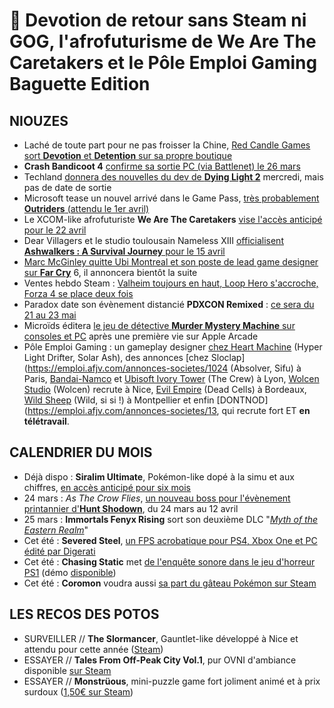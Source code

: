 # 🥐 Devotion de retour sans Steam ni GOG, l'afrofuturisme de We Are The Caretakers et le Pôle Emploi Gaming Baguette Edition

## NIOUZES

- Laché de toute part pour ne pas froisser la Chine, [Red Candle Games sort **Devotion** et **Detention** sur sa propre boutique](https://www.gamekult.com/actualite/l-indesirable-devotion-est-enfin-remis-en-vente-3050837033.html)
- **Crash Bandicoot 4** [confirme sa sortie PC (via Battlenet) le 26 mars](https://www.engadget.com/crash-bandicoot-4-pc-release-date-171240464.html)
- Techland [donnera des nouvelles du dev de **Dying Light 2**](https://www.thegamer.com/techland-update-dying-light-2-next-wednesday/) mercredi, mais pas de date de sortie
- Microsoft tease un nouvel arrivé dans le Game Pass, [très probablement **Outriders** (attendu le 1er avril)](https://twitter.com/XboxGamePass/status/1370494813531869186)
- Le XCOM-like afrofuturiste **We Are The Caretakers** [vise l'accès anticipé pour le 22 avril](https://www.youtube.com/watch?v=x90f6N3bNdE)
- Dear Villagers et le studio toulousain Nameless XIII [officialisent **Ashwalkers : A Survival Journey** pour le 15 avril](https://www.youtube.com/watch?v=5w-C1DUm7b0)
- [Marc McGinley quitte Ubi Montreal et son poste de lead game designer sur **Far Cry**](https://www.thegamer.com/far-cry-6-senior-game-designer-leaves-ubisoft/amp/) 6, il annoncera bientôt la suite
- Ventes hebdo Steam : [Valheim toujours en haut, Loop Hero s'accroche, Forza 4 se place deux fois](https://gamerant.com/forza-horizon-4-two-best-seller-steam-march-2021/)
- Paradox date son évènement distancié **PDXCON Remixed** : [ce sera du 21 au 23 mai](https://www.youtube.com/watch?v=AhS6a_TajsI)
- Microïds éditera [le jeu de détective **Murder Mystery Machine** sur consoles et PC](https://www.youtube.com/watch?v=4LqmsxLYNuo) après une première vie sur Apple Arcade
- Pôle Emploi Gaming : un gameplay designer [chez Heart Machine](https://www.gamasutra.com/view/news/378451/Get_a_job_Join_Heart_Machine_as_a_Senior_Gameplay_Engineer.php?utm_source=feedburner&utm_medium=feed&utm_campaign=Feed%3A+GamasutraFeatureArticles+%28Gamasutra+Feature+Articles%29) (Hyper Light Drifter, Solar Ash), des annonces [chez Sloclap](https://emploi.afjv.com/annonces-societes/1024 (Absolver, Sifu) à Paris, [Bandai-Namco](https://emploi.afjv.com/annonces-societes/50) et [Ubisoft Ivory Tower](https://emploi.afjv.com/annonces-societes/1082) (The Crew) à Lyon, [Wolcen Studio](https://emploi.afjv.com/annonces-societes/1204) (Wolcen) recrute à Nice, [Evil Empire](https://emploi.afjv.com/annonces-societes/1597) (Dead Cells) à Bordeaux, [Wild Sheep](https://emploi.afjv.com/annonces-societes/944) (Wild, si si !) à Montpellier et enfin [DONTNOD](https://emploi.afjv.com/annonces-societes/13, qui recrute fort ET **en télétravail**.

## CALENDRIER DU MOIS

- Déjà dispo : **Siralim Ultimate**, Pokémon-like dopé à la simu et aux chiffres, [en accès anticipé pour six mois](https://store.steampowered.com/app/1289810/Siralim_Ultimate/)
- 24 mars : *As The Crow Flies*, [un nouveau boss pour l'évènement printannier d'**Hunt Shodown**](https://www.youtube.com/watch?v=6NYJGa-5k4Q), du 24 mars au 12 avril
- 25 mars : **Immortals Fenyx Rising** sort son deuxième DLC "*[Myth of the Eastern Realm](https://www.youtube.com/watch?v=HlWmtuQlxbI)*"
- Cet été : **Severed Steel**, [un FPS acrobatique pour PS4, Xbox One et PC édité par Digerati](https://www.youtube.com/watch?v=W79VH4mmOxE)
- Cet été : **Chasing Static** met [de l'enquête sonore dans le jeu d'horreur PS1](https://www.youtube.com/watch?v=v5vQpULX2sE) (démo [disponible](https://store.steampowered.com/app/1319420/Chasing_Static/))
- Cet été : **Coromon** voudra aussi [sa part du gâteau Pokémon sur Steam](https://www.youtube.com/watch?v=1jQeturdIZI)

## LES RECOS DES POTOS

- SURVEILLER // **The Slormancer**, Gauntlet-like développé à Nice et attendu pour cette année ([Steam](https://store.steampowered.com/app/1104280/The_Slormancer/))
- ESSAYER // **Tales From Off-Peak City Vol.1**, pur OVNI d'ambiance disponible [sur Steam](https://store.steampowered.com/app/1129920/Tales_From_OffPeak_City_Vol_1/)
- ESSAYER // **Monstrüous**, mini-puzzle game fort joliment animé et à prix surdoux ([1,50€ sur Steam](https://store.steampowered.com/app/1169420/Monstrous/))
